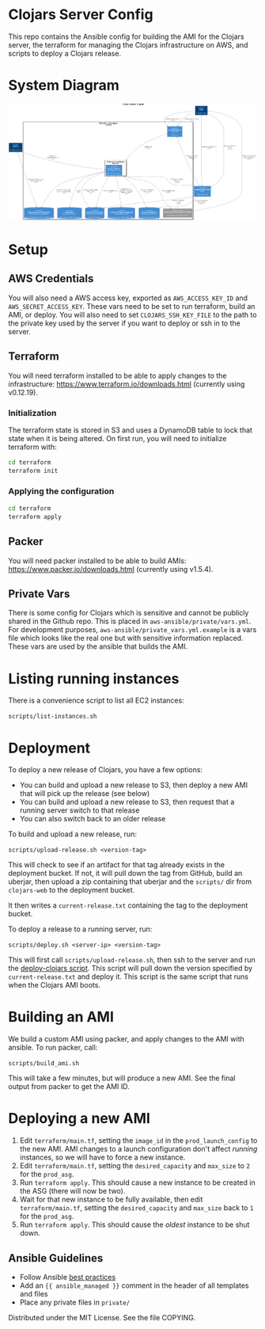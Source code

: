 # Clojars Server Config

This repo contains the Ansible config for building the AMI for the
Clojars server, the terraform for managing the Clojars
infrastructure on AWS, and scripts to deploy a Clojars release.

# System Diagram

![System Diagram](./system_diagram.png)

# Setup

## AWS Credentials

You will also need a AWS access key, exported as `AWS_ACCESS_KEY_ID`
and `AWS_SECRET_ACCESS_KEY`. These vars need to be set to run
terraform, build an AMI, or deploy. You will also need to set
`CLOJARS_SSH_KEY_FILE` to the path to the private key used by the
server if you want to deploy or ssh in to the server.

## Terraform

You will need terraform installed to be able to apply changes to the
infrastructure: https://www.terraform.io/downloads.html (currently
using v0.12.19).

### Initialization

The terraform state is stored in S3 and uses a DynamoDB table to lock
that state when it is being altered. On first run, you will need to
initialize terraform with:

```sh
cd terraform
terraform init
```
### Applying the configuration

```sh
cd terraform
terraform apply
```

## Packer

You will need packer installed to be able to build AMIs:
https://www.packer.io/downloads.html (currently using v1.5.4).

## Private Vars

There is some config for Clojars which is sensitive and cannot be
publicly shared in the Github repo. This is placed in
`aws-ansible/private/vars.yml`. For development purposes,
`aws-ansible/private_vars.yml.example` is a vars file which looks like
the real one but with sensitive information replaced. These vars are
used by the ansible that builds the AMI.

# Listing running instances

There is a convenience script to list all EC2 instances:

`scripts/list-instances.sh`

# Deployment

To deploy a new release of Clojars, you have a few options:

- You can build and upload a new release to S3, then deploy a new AMI
  that will pick up the release (see below)
- You can build and upload a new release to S3, then request that a
  running server switch to that release
- You can also switch back to an older release

To build and upload a new release, run:

`scripts/upload-release.sh <version-tag>`

This will check to see if an artifact for that tag already exists in
the deployment bucket. If not, it will pull down the tag from GitHub,
build an uberjar, then upload a zip containing that uberjar and the
`scripts/` dir from `clojars-web` to the deployment bucket. 

It then writes a `current-release.txt` containing the tag to the
deployment bucket.

To deploy a release to a running server, run:

`scripts/deploy.sh <server-ip> <version-tag>`

This will first call `scripts/upload-release.sh`, then ssh to the
server and run the [deploy-clojars
script](./aws-ansible/roles/clojars/files/bing-scripts/deploy-clojars). This
script will pull down the version specified by `current-release.txt`
and deploy it. This script is the same script that runs when the
Clojars AMI boots.

# Building an AMI

We build a custom AMI using packer, and apply changes to the AMI with
ansible. To run packer, call:

`scripts/build_ami.sh`

This will take a few minutes, but will produce a new AMI. See the
final output from packer to get the AMI ID.

# Deploying a new AMI

1. Edit `terraform/main.tf`, setting the `image_id` in the
   `prod_launch_config` to the new AMI. AMI changes to a launch
   configuration don't affect *running* instances, so we will have to
   force a new instance.
2. Edit `terraform/main.tf`, setting the `desired_capacity` and
   `max_size` to `2` for the `prod_asg`. 
3. Run `terraform apply`. This should cause a new instance to be
   created in the ASG (there will now be two). 
4. Wait for that new instance to be fully available, then edit
   `terraform/main.tf`, setting the `desired_capacity` and `max_size`
   back to `1` for the `prod_asg`.
5. Run `terraform apply`. This should cause the *oldest* instance to
   be shut down.

## Ansible Guidelines

* Follow Ansible [best practices](http://docs.ansible.com/ansible/playbooks_best_practices.html)
* Add an `{{ ansible_managed }}` comment in the header of all templates and files
* Place any private files in `private/`


Distributed under the MIT License. See the file COPYING.
